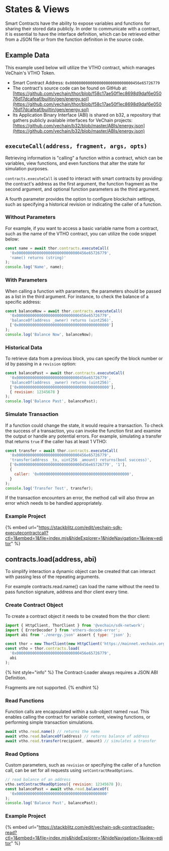 # States & Views

Smart Contracts have the ability to expose variables and functions for sharing their stored data publicly. In order to communicate with a contract, it is essential to have the interface definition, which can be retrieved either from a JSON file or from the function definition in the source code.

## Example Data

This example used below will utilize the VTHO contract, which manages VeChain's VTHO Token.

* Smart Contract Address: `0x0000000000000000000000000000456e65726779`
* The contract's source code can be found on GitHub at: [https://github.com/vechain/thor/blob/f58c17ae50f1ec8698d9daf6e05076d17dcafeaf/builtin/gen/energy.sol](https://github.com/vechain/thor/blob/f58c17ae50f1ec8698d9daf6e05076d17dcafeaf/builtin/gen/energy.sol)
* Its Application Binary Interface (ABI) is shared on b32, a repository that gathers publicly available interfaces for VeChain projects: [https://github.com/vechain/b32/blob/master/ABIs/energy.json](https://github.com/vechain/b32/blob/master/ABIs/energy.json)

## `executeCall(address, fragment, args, opts)`

Retrieving information is "calling" a function within a contract, which can be variables, view functions, and even functions that alter the state for simulation purposes.

`contracts.executeCall` is used to interact with smart contracts by providing: the contract's address as the first argument, the function fragment as the second argument, and optional function parameters as the third argument.

A fourth parameter provides the option to configure blockchain settings, such as specifying a historical revision or indicating the caller of a function.

### Without Parameters

For example, if you want to access a basic variable name from a contract, such as the name of the VTHO contract, you can utilize the code snippet below:

```js
const name = await thor.contracts.executeCall(
  '0x0000000000000000000000000000456e65726779',
  'name() returns (string)'
);
console.log('Name', name);
```

### With Parameters

When calling a function with parameters, the parameters should be passed as a list in the third argument. For instance, to check the balance of a specific address:

```js
const balanceNow = await thor.contracts.executeCall(
  '0x0000000000000000000000000000456e65726779',
  'balanceOf(address _owner) returns (uint256)',
  ['0x0000000000000000000000000000000000000000']
);
console.log('Balance Now', balanceNow);
```

### Historical Data

To retrieve data from a previous block, you can specify the block number or id by passing in a `revision` option:

```js
const balancePast = await thor.contracts.executeCall(
  '0x0000000000000000000000000000456e65726779',
  'balanceOf(address _owner) returns (uint256)',
  ['0x0000000000000000000000000000000000000000'],
  { revision: 12345678 }
);
console.log('Balance Past', balancePast);
```

### Simulate Transaction

If a function could change the state, it would require a transaction. To check the success of a transaction, you can invoke the function first and examine the output or handle any potential errors. For example, simulating a transfer that returns `true` if the caller has at least 1 VTHO:

```js
const transfer = await thor.contracts.executeCall(
  '0x0000000000000000000000000000456e65726779',
  'transfer(address _to, uint256 _amount) returns(bool success)',
  ['0x0000000000000000000000000000456e65726779', '1'],
  {
    caller: '0x0000000000000000000000000000000000000000',
  }
);
console.log('Transfer Test', transfer);
```

If the transaction encounters an error, the method call will also throw an error which needs to be handled appropriately.

### Example Project

{% embed url="https://stackblitz.com/edit/vechain-sdk-executecontractcall?ctl=1&embed=1&file=index.mjs&hideExplorer=1&hideNavigation=1&view=editor" %}

## contracts.load(address, abi)

To simplify interaction a dynamic object can be created that can interact with passing less of the repeating arguments.

For example contracts.read.name() can load the name without the need to pass function signature, address and thor client every time.

### Create Contract Object

To create a contract object it needs to be created from the thor client:

```javascript
import { HttpClient, ThorClient } from '@vechain/sdk-network';
import { ErrorDecoder } from 'ethers-decode-error';
import abi from './energy.json' assert { type: 'json' };

const thor = new ThorClient(new HttpClient('https://mainnet.vechain.org'));
const vtho = thor.contracts.load(
  '0x0000000000000000000000000000456e65726779',
  abi
);

```

{% hint style="info" %}
The Contract-Loader always requires a JSON ABI Definition.

Fragments are not supported.
{% endhint %}

### Read Functions

Function calls are encapsulated within a sub-object named `read`. This enables calling the contract for variable content, viewing functions, or performing simple transaction simulations.&#x20;

```javascript
await vtho.read.name() // returns the name
await vtho.read.balanceOf(address) // returns balance of address
await vtho.read.transfer(recipient, amount) // simulates a transfer 
```

### Read Options

Custom parameters, such as `revision` or specifying the caller of a function call, can be set for all requests using `setContractReadOptions`.

```javascript
// read balance of an address
vtho.setContractReadOptions({ revision: 12345678 });
const balancePast = await vtho.read.balanceOf(
  '0x0000000000000000000000000000000000000000'
);
console.log('Balance Past', balancePast);
```

### Example Project

{% embed url="https://stackblitz.com/edit/vechain-sdk-contractloader-read?ctl=1&embed=1&file=index.mjs&hideExplorer=1&hideNavigation=1&view=editor" %}
